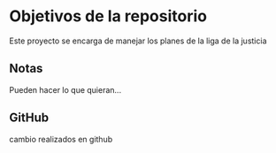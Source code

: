 # Objetivos de la repositorio

Este proyecto se encarga de manejar los planes de la liga de la justicia


## Notas
Pueden hacer lo que quieran...

## GitHub
cambio realizados en github
